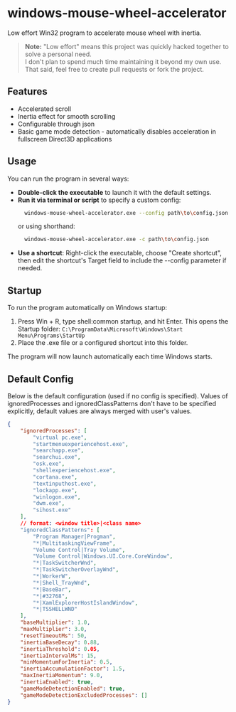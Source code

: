 # windows-mouse-wheel-accelerator
Low effort Win32 program to accelerate mouse wheel with inertia.

> **Note:** "Low effort" means this project was quickly hacked together to solve a personal need.  
> I don't plan to spend much time maintaining it beyond my own use.  
> That said, feel free to create pull requests or fork the project.

## Features

- Accelerated scroll
- Inertia effect for smooth scrolling
- Configurable through json
- Basic game mode detection - automatically disables acceleration in fullscreen Direct3D applications  

## Usage
You can run the program in several ways:

- **Double-click the executable** to launch it with the default settings.
- **Run it via terminal or script** to specify a custom config:
    ```bash
      windows-mouse-wheel-accelerator.exe --config path\to\config.json
    ```
    or using shorthand:
    ```bash
      windows-mouse-wheel-accelerator.exe -c path\to\config.json
    ```
- **Use a shortcut**: Right-click the executable, choose "Create shortcut", then edit the shortcut's Target field to include the --config parameter if needed.

## Startup
To run the program automatically on Windows startup:

1. Press Win + R, type shell:common startup, and hit Enter.
This opens the Startup folder: `C:\ProgramData\Microsoft\Windows\Start Menu\Programs\StartUp`
2. Place the .exe file or a configured shortcut into this folder.

The program will now launch automatically each time Windows starts.

## Default Config
Below is the default configuration (used if no config is specified).
Values of ignoredProcesses and ignoredClassPatterns don't have to be specified explicitly, default values are always merged with user's values.
```json
{
    "ignoredProcesses": [
        "virtual pc.exe",
        "startmenuexperiencehost.exe",
        "searchapp.exe",
        "searchui.exe",
        "osk.exe",
        "shellexperiencehost.exe",
        "cortana.exe",
        "textinputhost.exe",
        "lockapp.exe",
        "winlogon.exe",
        "dwm.exe",
        "sihost.exe"
    ],
    // format: <window title>|<class name>
    "ignoredClassPatterns": [
        "Program Manager|Progman",
        "*|MultitaskingViewFrame",
        "Volume Control|Tray Volume",
        "Volume Control|Windows.UI.Core.CoreWindow",
        "*|TaskSwitcherWnd",
        "*|TaskSwitcherOverlayWnd",
        "*|WorkerW",
        "*|Shell_TrayWnd",
        "*|BaseBar",
        "*|#32768",
        "*|XamlExplorerHostIslandWindow",
        "*|TSSHELLWND"
    ],
    "baseMultiplier": 1.0,
    "maxMultiplier": 3.0,
    "resetTimeoutMs": 50,
    "inertiaBaseDecay": 0.88,
    "inertiaThreshold": 0.05,
    "inertiaIntervalMs": 15,
    "minMomentumForInertia": 0.5,
    "inertiaAccumulationFactor": 1.5,
    "maxInertiaMomentum": 9.0,
    "inertiaEnabled": true,
    "gameModeDetectionEnabled": true,
    "gameModeDetectionExcludedProcesses": []
}
```
